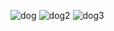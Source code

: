 
![dog](https://user-images.githubusercontent.com/13174586/47364266-836c1e80-d6f6-11e8-8409-447e9710abee.jpg)
![dog2](https://user-images.githubusercontent.com/13174586/47364269-8535e200-d6f6-11e8-857d-09d2f78a5ae0.jpg)
![dog3](https://user-images.githubusercontent.com/13174586/47364274-86ffa580-d6f6-11e8-87cc-ff0733601670.jpg)

